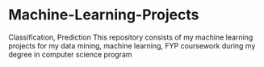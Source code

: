 # Machine-Learning-Projects
Classification, Prediction
This repository consists of my machine learning projects for my data mining, machine learning, FYP coursework during my degree in computer science program
